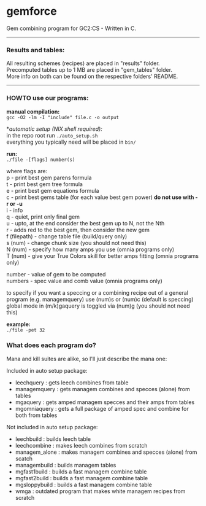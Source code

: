 gemforce
========

Gem combining program for GC2:CS - Written in C.

***

### Results and tables:

All resulting schemes (recipes) are placed in "results" folder.  
Precomputed tables up to 1 MB are placed in "gem_tables" folder.  
More info on both can be found on the respective folders' README.

***

### HOWTO use our programs:

**manual compilation:**  
  `gcc -O2 -lm -I "include" file.c -o output`
  
**automatic setup (*NIX shell required):**  
  in the repo root run `./auto_setup.sh`  
  everything you typically need will be placed in `bin/`

**run:**  
  `./file -[flags] number(s)`
  
where flags are:  
  p - print best gem parens formula  
  t - print best gem tree formula  
  e - print best gem equations formula  
  c - print best gems table (for each value best gem power) **do not use with -r or -u**  
  i - info  
  q - quiet, print only final gem  
  u - upto, at the end consider the best gem up to N, not the Nth  
  r - adds red to the best gem, then consider the new gem  
  f (filepath) - change table file (build/query only)  
  s (num) - change chunk size (you should not need this)  
  N (num) - specify how many amps you use (omnia programs only)  
  T (num) - give your True Colors skill for better amps fitting (omnia programs only)

number - value of gem to be computed  
numbers - spec value and comb value (omnia programs only)
  
to specify if you want a speccing or a combining recipe out of a general program
(e.g. managemquery) use (num)s or (num)c (default is speccing)  
global mode in (m/k)gaquery is toggled via (num)g (you should not need this)

**example:**  
  `./file -pet 32`  

### What does each program do?

Mana and kill suites are alike, so I'll just describe the mana one:

Included in auto setup package:

* leechquery    : gets leech combines from table
* managemquery  : gets managem combines and specces (alone) from tables
* mgaquery      : gets amped managem specces and their amps from tables
* mgomniaquery  : gets a full package of amped spec and combine for both from tables

Not included in auto setup package:

* leechbuild    : builds leech table
* leechcombine  : makes leech combines from scratch
* managem_alone : makes managem combines and specces (alone) from scatch
* managembuild  : builds managem tables
* mgfast1build  : builds a fast managem combine table
* mgfast2build  : builds a fast managem combine table
* mgsloppybuild : builds a fast managem combine table
* wmga          : outdated program that makes white managem recipes from scratch



